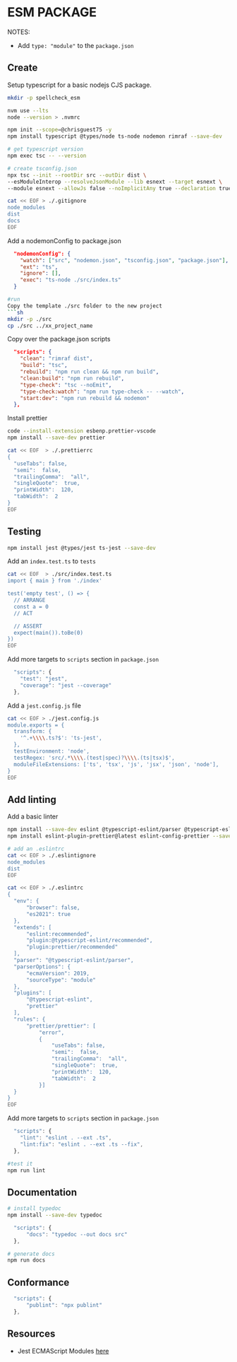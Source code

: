 # ESM PACKAGE

NOTES:

* Add `type: "module"` to the `package.json`

## Create

Setup typescript for a basic nodejs CJS package.  

```sh
mkdir -p spellcheck_esm

nvm use --lts
node --version > .nvmrc

npm init --scope=@chrisguest75 -y
npm install typescript @types/node ts-node nodemon rimraf --save-dev  

# get typescript version
npm exec tsc -- --version 

# create tsconfig.json
npx tsc --init --rootDir src --outDir dist \
--esModuleInterop --resolveJsonModule --lib esnext --target esnext \
--module esnext --allowJs false --noImplicitAny true --declaration true --declarationMap true --sourceMap true

cat << EOF > ./.gitignore
node_modules
dist
docs
EOF
```

Add a nodemonConfig to package.json  

```json
  "nodemonConfig": {
    "watch": ["src", "nodemon.json", "tsconfig.json", "package.json"],
    "ext": "ts",
    "ignore": [],
    "exec": "ts-node ./src/index.ts"
  }
```

```sh
#run
Copy the template ./src folder to the new project
```sh
mkdir -p ./src
cp ./src ../xx_project_name
```

Copy over the package.json scripts  

```json
  "scripts": {
    "clean": "rimraf dist",
    "build": "tsc",
    "rebuild": "npm run clean && npm run build",
    "clean:build": "npm run rebuild",
    "type-check": "tsc --noEmit",
    "type-check:watch": "npm run type-check -- --watch",
    "start:dev": "npm run rebuild && nodemon"
  },
```

Install prettier

```sh
code --install-extension esbenp.prettier-vscode
npm install --save-dev prettier 

cat << EOF  > ./.prettierrc
{
  "useTabs": false,
  "semi":  false,
  "trailingComma":  "all",
  "singleQuote":  true,
  "printWidth":  120,
  "tabWidth":  2
}
EOF
```

## Testing

```sh
npm install jest @types/jest ts-jest --save-dev  
```

Add an `index.test.ts` to `tests`

```bash
cat << EOF  > ./src/index.test.ts
import { main } from './index'

test('empty test', () => {
  // ARRANGE
  const a = 0
  // ACT

  // ASSERT
  expect(main()).toBe(0)
})
EOF
```

Add more targets to `scripts` section in `package.json`

```js
  "scripts": {
    "test": "jest",
    "coverage": "jest --coverage"
  },
```

Add a `jest.config.js` file

```sh
cat << EOF > ./jest.config.js
module.exports = {
  transform: {
    '^.+\\\\.ts?$': 'ts-jest',
  },
  testEnvironment: 'node',
  testRegex: 'src/.*\\\\.(test|spec)?\\\\.(ts|tsx)$',
  moduleFileExtensions: ['ts', 'tsx', 'js', 'jsx', 'json', 'node'],
}
EOF
```

## Add linting

Add a basic linter

```sh
npm install --save-dev eslint @typescript-eslint/parser @typescript-eslint/eslint-plugin
npm install eslint-plugin-prettier@latest eslint-config-prettier --save-dev 

# add an .eslintrc
cat << EOF > ./.eslintignore
node_modules
dist
EOF

cat << EOF > ./.eslintrc
{
  "env": {
      "browser": false,
      "es2021": true
  },
  "extends": [
      "eslint:recommended",
      "plugin:@typescript-eslint/recommended",
      "plugin:prettier/recommended"
  ],
  "parser": "@typescript-eslint/parser",
  "parserOptions": {
      "ecmaVersion": 2019,
      "sourceType": "module"
  },
  "plugins": [
      "@typescript-eslint", 
      "prettier"
  ],
  "rules": {
      "prettier/prettier": [
          "error",
          {
              "useTabs": false,
              "semi":  false,
              "trailingComma":  "all",
              "singleQuote":  true,
              "printWidth":  120,
              "tabWidth":  2
          }]
  }
}
EOF
```

Add more targets to `scripts` section in `package.json`

```js
  "scripts": {
    "lint": "eslint . --ext .ts",
    "lint:fix": "eslint . --ext .ts --fix",
  },
```

```sh
#test it
npm run lint
```

## Documentation

```sh
# install typedoc
npm install --save-dev typedoc  
```

```js
  "scripts": {
      "docs": "typedoc --out docs src"
  },
```

```sh
# generate docs
npm run docs   
```

## Conformance

```js
  "scripts": {
      "publint": "npx publint"
  },
```

## Resources

* Jest ECMAScript Modules [here](https://jestjs.io/docs/ecmascript-modules)